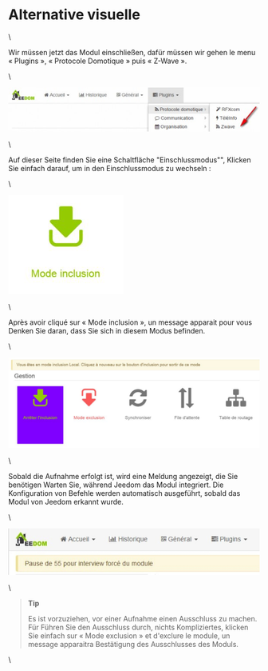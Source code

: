 Alternative visuelle 
=================

\

Wir müssen jetzt das Modul einschließen, dafür müssen wir gehen
le menu « Plugins », « Protocole Domotique » puis « Z-Wave ».

\

![inclusion1](images/plugin/inclusion1.jpg)

\

Auf dieser Seite finden Sie eine Schaltfläche "Einschlussmodus"",
Klicken Sie einfach darauf, um in den Einschlussmodus zu wechseln :

\

![bouton inclusion](images/plugin/bouton_inclusion.jpg)

\

Après avoir cliqué sur « Mode inclusion », un message apparait pour vous
Denken Sie daran, dass Sie sich in diesem Modus befinden.

\

![inclusion3](images/plugin/inclusion3.jpg)

\

Sobald die Aufnahme erfolgt ist, wird eine Meldung angezeigt, die Sie benötigen
Warten Sie, während Jeedom das Modul integriert. Die Konfiguration von
Befehle werden automatisch ausgeführt, sobald das Modul von Jeedom erkannt wurde.

\

![inclusion4](images/plugin/inclusion4.jpg)

\

> **Tip**
>
> Es ist vorzuziehen, vor einer Aufnahme einen Ausschluss zu machen. Für
> Führen Sie den Ausschluss durch, nichts Kompliziertes, klicken Sie einfach
> sur « Mode exclusion » et d'exclure le module, un message apparaitra
> Bestätigung des Ausschlusses des Moduls.

\

